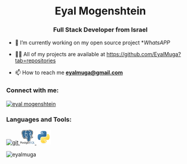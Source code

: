 <h1 align="center">Eyal Mogenshtein</h1>
<h3 align="center">Full Stack Developer from Israel</h3>

- 🌱 I’m currently working on my open source project **WhatsAPP*

- 👨‍💻 All of my projects are available at https://github.com/EyalMuga?tab=repositories

- 📫 How to reach me **eyalmuga@gmail.com**

<h3 align="left">Connect with me:</h3>
<p align="left">
<a href="https://www.linkedin.com/in/eyal-mogenshtein-578308256" target="blank"><img align="center" src="https://raw.githubusercontent.com/rahuldkjain/github-profile-readme-generator/master/src/images/icons/Social/linked-in-alt.svg" alt="eyal mogenshtein" height="30" width="40" /></a>
</p>

<h3 align="left">Languages and Tools:</h3>
<p align="left"> <a href="https://git-scm.com/" target="_blank" rel="noreferrer"> <img src="https://www.vectorlogo.zone/logos/git-scm/git-scm-icon.svg" alt="git" width="40" height="40"/> </a> <a href="https://www.postgresql.org" target="_blank" rel="noreferrer"> <img src="https://raw.githubusercontent.com/devicons/devicon/master/icons/postgresql/postgresql-original-wordmark.svg" alt="postgresql" width="40" height="40"/> </a> <a href="https://www.python.org" target="_blank" rel="noreferrer"> <img src="https://raw.githubusercontent.com/devicons/devicon/master/icons/python/python-original.svg" alt="python" width="40" height="40"/> </a> </p>


<p><img align="center" src="https://github-readme-stats.vercel.app/api/top-langs?username=eyalmuga&show_icons=true&locale=en&layout=compact" alt="eyalmuga" /></p>
